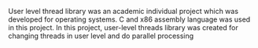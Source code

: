 User  level  thread  library  was  an  academic  individual  project  which  was  developed  for 
operating  systems.  C  and  x86  assembly  language  was  used  in  this  project.  In  this  project, 
user-level  threads  library  was  created  for  changing  threads  in  user  level  and  do  parallel 
processing
